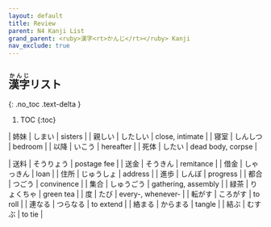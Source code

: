 ```yaml
---
layout: default
title: Review
parent: N4 Kanji List
grand_parent: <ruby>漢字<rt>かんじ</rt></ruby> Kanji
nav_exclude: true
---
```


## <ruby>漢字<rt>かんじ</rt></ruby>リスト
{: .no_toc .text-delta }

1. TOC
{:toc}

| 姉妹 | しまい	| sisters	|
| 親しい | したしい | close, intimate |
| 寝室 | しんしつ | bedroom |
| 以降 | いこう | hereafter |
| 死体 | したい | dead body, corpse |

| 送料 | そうりょう	| postage fee	|
| 送金 | そうきん		| remitance		|
| 借金	| しゃっきん | loan		|
| 住所	| じゅうしょ		| address	|
| 進歩		| しんぽ			| progress						|
| 都合		| つごう		| convinence	|
| 集合		| しゅうごう		| gathering, assembly	|
| 緑茶	| りょくちゃ | green tea |
| 度 | たび | every-, whenever- |
| 転がす | ころがす | to roll |
| 連なる | つらなる | to extend |
| 絡まる | からまる | tangle |
| 結ぶ | むすぶ | to tie |
